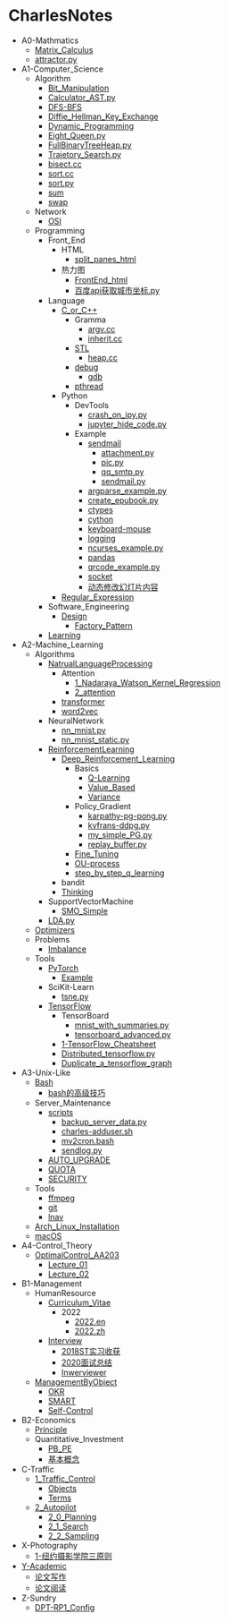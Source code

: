 # CharlesNotes

- A0-Mathmatics
  - [Matrix_Calculus](A0-Mathmatics/Matrix_Calculus.md)
  - [attractor.py](A0-Mathmatics/attractor.py.md)
- A1-Computer_Science
  - Algorithm
    - [Bit_Manipulation](A1-Computer_Science/Algorithm/Bit_Manipulation.md)
    - [Calculator_AST.py](A1-Computer_Science/Algorithm/Calculator_AST.py.md)
    - [DFS-BFS](A1-Computer_Science/Algorithm/DFS-BFS.md)
    - [Diffie_Hellman_Key_Exchange](A1-Computer_Science/Algorithm/Diffie_Hellman_Key_Exchange.md)
    - [Dynamic_Programming](A1-Computer_Science/Algorithm/Dynamic_Programming.md)
    - [Eight_Queen.py](A1-Computer_Science/Algorithm/Eight_Queen.py.md)
    - [FullBinaryTreeHeap.py](A1-Computer_Science/Algorithm/FullBinaryTreeHeap.py.md)
    - [Trajetory_Search.py](A1-Computer_Science/Algorithm/Trajetory_Search.py.md)
    - [bisect.cc](A1-Computer_Science/Algorithm/bisect.cc.md)
    - [sort.cc](A1-Computer_Science/Algorithm/sort.cc.md)
    - [sort.py](A1-Computer_Science/Algorithm/sort.py.md)
    - [sum](A1-Computer_Science/Algorithm/sum.md)
    - [swap](A1-Computer_Science/Algorithm/swap.md)
  - Network
    - [OSI](A1-Computer_Science/Network/OSI.md)
  - Programming
    - Front_End
      - HTML
        - [split_panes_html](A1-Computer_Science/Programming/Front_End/HTML/split_panes_html.md)
      - 热力图
        - [FrontEnd_html](A1-Computer_Science/Programming/Front_End/热力图/FrontEnd_html.md)
        - [百度api获取城市坐标.py](A1-Computer_Science/Programming/Front_End/热力图/百度api获取城市坐标.py.md)
    - Language
      - [C_or_C++](A1-Computer_Science/Programming/Language/C_or_C++/README.md)
        - Gramma
          - [argv.cc](A1-Computer_Science/Programming/Language/C_or_C++/Gramma/argv.cc.md)
          - [inherit.cc](A1-Computer_Science/Programming/Language/C_or_C++/Gramma/inherit.cc.md)
        - [STL](A1-Computer_Science/Programming/Language/C_or_C++/STL/README.md)
          - [heap.cc](A1-Computer_Science/Programming/Language/C_or_C++/STL/heap.cc.md)
        - [debug](A1-Computer_Science/Programming/Language/C_or_C++/debug/README.md)
          - [gdb](A1-Computer_Science/Programming/Language/C_or_C++/debug/gdb.md)
        - [pthread](A1-Computer_Science/Programming/Language/C_or_C++/pthread.md)
      - Python
        - DevTools
          - [crash_on_ipy.py](A1-Computer_Science/Programming/Language/Python/DevTools/crash_on_ipy.py.md)
          - [jupyter_hide_code.py](A1-Computer_Science/Programming/Language/Python/DevTools/jupyter_hide_code.py.md)
        - Example
          - [sendmail](A1-Computer_Science/Programming/Language/Python/Example/sendmail/README.md)
            - [attachment.py](A1-Computer_Science/Programming/Language/Python/Example/sendmail/attachment.py.md)
            - [pic.py](A1-Computer_Science/Programming/Language/Python/Example/sendmail/pic.py.md)
            - [qq_smtp.py](A1-Computer_Science/Programming/Language/Python/Example/sendmail/qq_smtp.py.md)
            - [sendmail.py](A1-Computer_Science/Programming/Language/Python/Example/sendmail/sendmail.py.md)
          - [argparse_example.py](A1-Computer_Science/Programming/Language/Python/Example/argparse_example.py.md)
          - [create_epubook.py](A1-Computer_Science/Programming/Language/Python/Example/create_epubook.py.md)
          - [ctypes](A1-Computer_Science/Programming/Language/Python/Example/ctypes.md)
          - [cython](A1-Computer_Science/Programming/Language/Python/Example/cython.md)
          - [keyboard-mouse](A1-Computer_Science/Programming/Language/Python/Example/keyboard-mouse.md)
          - [logging](A1-Computer_Science/Programming/Language/Python/Example/logging.md)
          - [ncurses_example.py](A1-Computer_Science/Programming/Language/Python/Example/ncurses_example.py.md)
          - [pandas](A1-Computer_Science/Programming/Language/Python/Example/pandas.md)
          - [qrcode_example.py](A1-Computer_Science/Programming/Language/Python/Example/qrcode_example.py.md)
          - [socket](A1-Computer_Science/Programming/Language/Python/Example/socket.md)
          - [动态修改幻灯片内容](A1-Computer_Science/Programming/Language/Python/Example/动态修改幻灯片内容.md)
      - [Regular_Expression](A1-Computer_Science/Programming/Language/Regular_Expression.md)
    - Software_Engineering
      - [Design](A1-Computer_Science/Programming/Software_Engineering/Design/README.md)
        - [Factory_Pattern](A1-Computer_Science/Programming/Software_Engineering/Design/Factory_Pattern.md)
    - [Learning](A1-Computer_Science/Programming/Learning.md)
- A2-Machine_Learning
  - Algorithms
    - [NatrualLanguageProcessing](A2-Machine_Learning/Algorithms/NatrualLanguageProcessing/README.md)
      - Attention
        - [1_Nadaraya_Watson_Kernel_Regression](A2-Machine_Learning/Algorithms/NatrualLanguageProcessing/Attention/1_Nadaraya_Watson_Kernel_Regression.md)
        - [2_attention](A2-Machine_Learning/Algorithms/NatrualLanguageProcessing/Attention/2_attention.md)
      - [transformer](A2-Machine_Learning/Algorithms/NatrualLanguageProcessing/transformer.md)
      - [word2vec](A2-Machine_Learning/Algorithms/NatrualLanguageProcessing/word2vec.md)
    - NeuralNetwork
      - [nn_mnist.py](A2-Machine_Learning/Algorithms/NeuralNetwork/nn_mnist.py.md)
      - [nn_mnist_static.py](A2-Machine_Learning/Algorithms/NeuralNetwork/nn_mnist_static.py.md)
    - [ReinforcementLearning](A2-Machine_Learning/Algorithms/ReinforcementLearning/README.md)
      - [Deep_Reinforcement_Learning](A2-Machine_Learning/Algorithms/ReinforcementLearning/Deep_Reinforcement_Learning/README.md)
        - Basics
          - [Q-Learning](A2-Machine_Learning/Algorithms/ReinforcementLearning/Deep_Reinforcement_Learning/Basics/Q-Learning.md)
          - [Value_Based](A2-Machine_Learning/Algorithms/ReinforcementLearning/Deep_Reinforcement_Learning/Basics/Value_Based.md)
          - [Variance](A2-Machine_Learning/Algorithms/ReinforcementLearning/Deep_Reinforcement_Learning/Basics/Variance.md)
        - Policy_Gradient
          - [karpathy-pg-pong.py](A2-Machine_Learning/Algorithms/ReinforcementLearning/Deep_Reinforcement_Learning/Policy_Gradient/karpathy-pg-pong.py.md)
          - [kvfrans-ddpg.py](A2-Machine_Learning/Algorithms/ReinforcementLearning/Deep_Reinforcement_Learning/Policy_Gradient/kvfrans-ddpg.py.md)
          - [my_simple_PG.py](A2-Machine_Learning/Algorithms/ReinforcementLearning/Deep_Reinforcement_Learning/Policy_Gradient/my_simple_PG.py.md)
          - [replay_buffer.py](A2-Machine_Learning/Algorithms/ReinforcementLearning/Deep_Reinforcement_Learning/Policy_Gradient/replay_buffer.py.md)
        - [Fine_Tuning](A2-Machine_Learning/Algorithms/ReinforcementLearning/Deep_Reinforcement_Learning/Fine_Tuning.md)
        - [OU-process](A2-Machine_Learning/Algorithms/ReinforcementLearning/Deep_Reinforcement_Learning/OU-process.md)
        - [step_by_step_q_learning](A2-Machine_Learning/Algorithms/ReinforcementLearning/Deep_Reinforcement_Learning/step_by_step_q_learning.md)
      - bandit
      - [Thinking](A2-Machine_Learning/Algorithms/ReinforcementLearning/Thinking.md)
    - SupportVectorMachine
      - [SMO_Simple](A2-Machine_Learning/Algorithms/SupportVectorMachine/SMO_Simple.md)
    - [LDA.py](A2-Machine_Learning/Algorithms/LDA.py.md)
  - [Optimizers](A2-Machine_Learning/Optimizers/README.md)
  - Problems
    - [Imbalance](A2-Machine_Learning/Problems/Imbalance.md)
  - Tools
    - [PyTorch](A2-Machine_Learning/Tools/PyTorch/README.md)
      - [Example](A2-Machine_Learning/Tools/PyTorch/Example.md)
    - SciKit-Learn
      - [tsne.py](A2-Machine_Learning/Tools/SciKit-Learn/tsne.py.md)
    - [TensorFlow](A2-Machine_Learning/Tools/TensorFlow/README.md)
      - TensorBoard
        - [mnist_with_summaries.py](A2-Machine_Learning/Tools/TensorFlow/TensorBoard/mnist_with_summaries.py.md)
        - [tensorboard_advanced.py](A2-Machine_Learning/Tools/TensorFlow/TensorBoard/tensorboard_advanced.py.md)
      - [1-TensorFlow_Cheatsheet](A2-Machine_Learning/Tools/TensorFlow/1-TensorFlow_Cheatsheet.md)
      - [Distributed_tensorflow.py](A2-Machine_Learning/Tools/TensorFlow/Distributed_tensorflow.py.md)
      - [Duplicate_a_tensorflow_graph](A2-Machine_Learning/Tools/TensorFlow/Duplicate_a_tensorflow_graph.md)
- A3-Unix-Like
  - [Bash](A3-Unix-Like/Bash/README.md)
    - [bash的高级技巧](A3-Unix-Like/Bash/bash的高级技巧.md)
  - Server_Maintenance
    - [scripts](A3-Unix-Like/Server_Maintenance/scripts/README.md)
      - [backup_server_data.py](A3-Unix-Like/Server_Maintenance/scripts/backup_server_data.py.md)
      - [charles-adduser.sh](A3-Unix-Like/Server_Maintenance/scripts/charles-adduser.sh.md)
      - [mv2cron.bash](A3-Unix-Like/Server_Maintenance/scripts/mv2cron.bash.md)
      - [sendlog.py](A3-Unix-Like/Server_Maintenance/scripts/sendlog.py.md)
    - [AUTO_UPGRADE](A3-Unix-Like/Server_Maintenance/AUTO_UPGRADE.md)
    - [QUOTA](A3-Unix-Like/Server_Maintenance/QUOTA.md)
    - [SECURITY](A3-Unix-Like/Server_Maintenance/SECURITY.md)
  - Tools
    - [ffmpeg](A3-Unix-Like/Tools/ffmpeg.md)
    - [git](A3-Unix-Like/Tools/git.md)
    - [lnav](A3-Unix-Like/Tools/lnav.md)
  - [Arch_Linux_Installation](A3-Unix-Like/Arch_Linux_Installation.md)
  - [macOS](A3-Unix-Like/macOS.md)
- A4-Control_Theory
  - [OptimalControl_AA203](A4-Control_Theory/OptimalControl_AA203/README.md)
    - [Lecture_01](A4-Control_Theory/OptimalControl_AA203/Lecture_01.md)
    - [Lecture_02](A4-Control_Theory/OptimalControl_AA203/Lecture_02.md)
- B1-Management
  - HumanResource
    - [Curriculum_Vitae](B1-Management/HumanResource/Curriculum_Vitae/README.md)
      - 2022
        - [2022.en](B1-Management/HumanResource/Curriculum_Vitae/2022/2022.en.md)
        - [2022.zh](B1-Management/HumanResource/Curriculum_Vitae/2022/2022.zh.md)
    - [Interview](B1-Management/HumanResource/Interview/README.md)
      - [2018ST实习收获](B1-Management/HumanResource/Interview/2018ST实习收获.md)
      - [2020面试总结](B1-Management/HumanResource/Interview/2020面试总结.md)
      - [Inwerviewer](B1-Management/HumanResource/Interview/Inwerviewer.md)
  - [ManagementByObject](B1-Management/ManagementByObject/README.md)
    - [OKR](B1-Management/ManagementByObject/OKR.md)
    - [SMART](B1-Management/ManagementByObject/SMART.md)
    - [Self-Control](B1-Management/ManagementByObject/Self-Control.md)
- B2-Economics
  - [Principle](B2-Economics/Principle/README.md)
  - Quantitative_Investment
    - [PB_PE](B2-Economics/Quantitative_Investment/PB_PE.md)
    - [基本概念](B2-Economics/Quantitative_Investment/基本概念.md)
- C-Traffic
  - [1_Traffic_Control](C-Traffic/1_Traffic_Control/README.md)
    - [Objects](C-Traffic/1_Traffic_Control/Objects.md)
    - [Terms](C-Traffic/1_Traffic_Control/Terms.md)
  - [2_Autopilot](C-Traffic/2_Autopilot/README.md)
    - [2_0_Planning](C-Traffic/2_Autopilot/2_0_Planning.md)
    - [2_1_Search](C-Traffic/2_Autopilot/2_1_Search.md)
    - [2_2_Sampling](C-Traffic/2_Autopilot/2_2_Sampling.md)
- X-Photography
  - [1-纽约摄影学院三原则](X-Photography/1-纽约摄影学院三原则.md)
- [Y-Academic](Y-Academic/README.md)
  - [论文写作](Y-Academic/论文写作.md)
  - [论文阅读](Y-Academic/论文阅读.md)
- Z-Sundry
  - [DPT-RP1_Config](Z-Sundry/DPT-RP1_Config.md)
